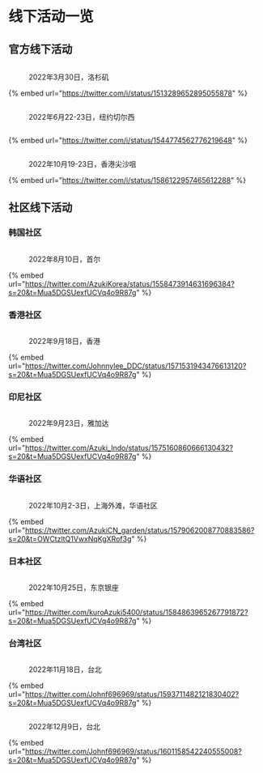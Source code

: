 # 线下活动一览

## **官方线下活动**

<figure><img src="../.gitbook/assets/image (4).png" alt=""><figcaption><p>2022年3月30日，洛杉矶</p></figcaption></figure>

{% embed url="https://twitter.com/i/status/1513289652895055878" %}



<figure><img src="../.gitbook/assets/image (1) (1).png" alt=""><figcaption><p>2022年6月22-23日，纽约切尔西</p></figcaption></figure>

<figure><img src="../.gitbook/assets/image (2) (3).png" alt=""><figcaption></figcaption></figure>

{% embed url="https://twitter.com/i/status/1544774562776219648" %}

<figure><img src="../.gitbook/assets/image (12).png" alt=""><figcaption><p>2022年10月19-23日，香港尖沙咀</p></figcaption></figure>

{% embed url="https://twitter.com/i/status/1586122957465612288" %}

## 社区线下活动

### 韩国社区

<figure><img src="../.gitbook/assets/image (11).png" alt=""><figcaption><p>2022年8月10日，首尔</p></figcaption></figure>

{% embed url="https://twitter.com/AzukiKorea/status/1558473914631696384?s=20&t=Mua5DGSUexfUCVq4o9R87g" %}

### 香港社区

<figure><img src="../.gitbook/assets/image (14) (1).png" alt=""><figcaption><p>2022年9月18日，香港</p></figcaption></figure>

{% embed url="https://twitter.com/Johnnylee_DDC/status/1571531943476613120?s=20&t=Mua5DGSUexfUCVq4o9R87g" %}

### 印尼社区

<figure><img src="../.gitbook/assets/image (15).png" alt=""><figcaption><p>2022年9月23日，雅加达</p></figcaption></figure>

{% embed url="https://twitter.com/Azuki_Indo/status/1575160860666130432?s=20&t=Mua5DGSUexfUCVq4o9R87g" %}

### 华语社区

<figure><img src="../.gitbook/assets/image (1) (2).png" alt=""><figcaption><p>2022年10月2-3日，上海外滩，华语社区</p></figcaption></figure>

{% embed url="https://twitter.com/AzukiCN_garden/status/1579062008770883586?s=20&t=OWCtzltQ1VwxNqKgXRof3g" %}

### 日本社区

<figure><img src="../.gitbook/assets/image (6) (3).png" alt=""><figcaption><p>2022年10月25日，东京银座</p></figcaption></figure>

{% embed url="https://twitter.com/kuroAzuki5400/status/1584863965267791872?s=20&t=Mua5DGSUexfUCVq4o9R87g" %}

### 台湾社区

<figure><img src="../.gitbook/assets/image (10).png" alt=""><figcaption><p>2022年11月18日，台北</p></figcaption></figure>

{% embed url="https://twitter.com/Johnf696969/status/1593711482121830402?s=20&t=Mua5DGSUexfUCVq4o9R87g" %}

<figure><img src="../.gitbook/assets/image (1).png" alt=""><figcaption><p>2022年12月9日，台北</p></figcaption></figure>

{% embed url="https://twitter.com/Johnf696969/status/1601158542240555008?s=20&t=Mua5DGSUexfUCVq4o9R87g" %}
